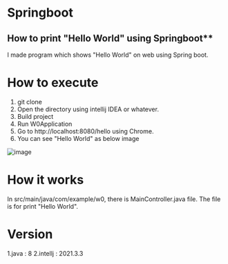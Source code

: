 # Springboot
## How to print "Hello World" using Springboot**

I made program which shows "Hello World" on web using Spring boot.

# How to execute
1. git clone 
2. Open the directory using intellij IDEA or whatever.
3. Build project
4. Run W0Application
5. Go to http://localhost:8080/hello using Chrome.
6. You can see "Hello World" as below image

![image](https://user-images.githubusercontent.com/92200502/169842027-1118f28d-a017-4ba3-8aa6-6d779e6ed1e1.png)


# How it works
In src/main/java/com/example/w0, there is MainController.java file.
The file is for print "Hello World".

# Version
1.java : 8
2.intellj : 2021.3.3
